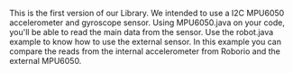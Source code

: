 This is the first version of our Library. We intended to use a I2C MPU6050 accelerometer and gyroscope sensor. Using MPU6050.java on your code, you'll be able to read the main data from the sensor. Use the robot.java example to know how to use the external sensor. In this example you can compare the reads from the internal accelerometer from Roborio and the external MPU6050.
